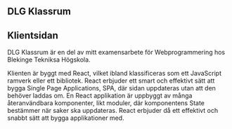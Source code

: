 ## DLG Klassrum

## Klientsidan

DLG Klassrum är en del av mitt examensarbete för Webprogrammering hos Blekinge Tekniksa Högskola.

Klienten är byggt med React, vilket ibland klassificeras som ett JavaScript ramverk eller ett bibliotek.  React erbjuder ett smart och effektivt sätt att bygga Single Page Applications, SPA, där sidan uppdateras utan att den behöver laddas om.  En React applikation är uppbyggt av många återanvändbara komponenter, likt moduler, där komponentens State bestämmer när saker ska uppdateras.  React erbjuder då ett effektivt och snabbt sätt att bygga applikationer med.
